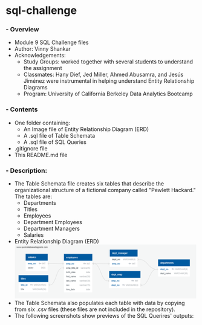 # sql-challenge
### - Overview
- Module 9 SQL Challenge files
- Author: Vinny Shankar
- Acknowledgements:
    - Study Groups: worked together with several students to understand the assignment
    - Classmates: Hany Dief, Jed Miller, Ahmed Abusamra, and Jesús Jiménez were instrumental in helping understand Entity Relationship Diagrams
    - Program: University of California Berkeley Data Analytics Bootcamp
### - Contents
- One folder containing:
    * An Image file of Entity Relationship Diagram (ERD)
    * A .sql file of Table Schemata
    * A .sql file of SQL Queries
- .gitignore file
- This README.md file
### - Description:
- The Table Schemata file creates six tables that describe the organizational structure of a fictional company called "Pewlett Hackard." The tables are:
    * Departments
    * Titles
    * Employees
    * Department Employees
    * Department Managers
    * Salaries
- Entity Relationship Diagram (ERD)
![ERD](EmployeeSQL/entity_relationship_diagram.png "EmployeeSQL ERD CHART")
- The Table Schemata also populates each table with data by copying from six .csv files (these files are not included in the repository).
- The following screenshots show previews of the SQL Querires' outputs:
